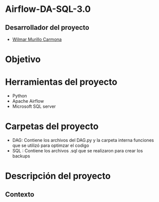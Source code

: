 # Airflow-DA-SQL-3.0  


## Desarrollador del proyecto 

- [Wilmar Murillo Carmona](https://github.com/murillowilmar1) 

# Objetivo





# Herramientas del proyecto 

- Python 
- Apache Airflow 
- Microsoft SQL server

# Carpetas del proyecto 

- DAG: Contiene los archivos del DAG.py y la carpeta interna funciones que se utilizó para optimzar el codigo
- SQL : Contiene los archivos .sql que se realizaron para crear los backups 


# Descripción del proyecto  



## Contexto
